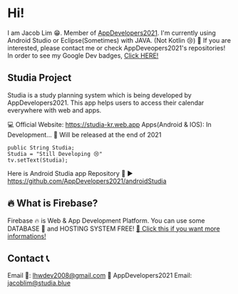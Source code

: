 # Hi!
I am Jacob Lim 😁. Member of [AppDevelopers2021](https://github.com/AppDevelopers2021).
I'm currently using Android Studio or Eclipse(Sometimes) with JAVA. (Not Kotlin 😢)
🎈 If you are interested, please contact me or check AppDeveopers2021's repositories!
In order to see my Google Dev badges, [Click HERE!](https://developers.google.com/profile/u/105526460431397087160)

## Studia Project
Studia is a study planning system which is being developed by AppDevelopers2021.
This app helps users to access their calendar everywhere with web and apps.

💻 Official Website: https://studia-kr.web.app
Apps(Android & IOS): In Development... 🔧 
                     Will be released at the end of 2021

    public String Studia;
    Studia = "Still Developing 😢"
    tv.setText(Studia);

Here is Android Studia app Repository 🔎 ▶ https://github.com/AppDevelopers2021/androidStudia

## 🔥 What is Firebase?
Firebase 🔥 is Web & App Development Platform. You can use some DATABASE 💾 and HOSTING SYSTEM FREE!
[📣 Click this if you want more informations!](https://firebase.google.com)

## Contact 📞
Email 📧: lhwdev2008@gmail.com
💬 AppDevelopers2021 Email: jacoblim@studia.blue
